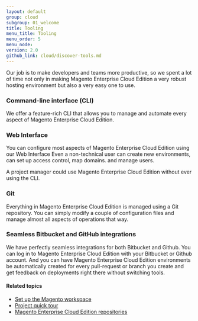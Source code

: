 ```yaml
---
layout: default
group: cloud
subgroup: 01_welcome
title: Tooling
menu_title: Tooling
menu_order: 5
menu_node: 
version: 2.0
github_link: cloud/discover-tools.md
---
```


Our job is to make developers and teams more productive, so we spent a lot of
time not only in making Magento Enterprise Cloud Edition a very robust hosting environment but also
a very easy one to use.

### Command-line interface (CLI)
We offer a feature-rich CLI that allows you to manage and automate every aspect
of Magento Enterprise Cloud Edition. 

### Web Interface
You can configure most aspects of Magento Enterprise Cloud Edition using our Web Interface
Even a non-technical user can create new environments,  can set up
access control, map domains. and manage users.

A project manager could use Magento Enterprise Cloud Edition without ever using the CLI.

### Git
Everything in Magento Enterprise Cloud Edition is managed using a Git repository. You can simply modify a couple
of configuration files and manage almost all aspects of operations that way.

### Seamless Bitbucket and GitHub integrations
We have perfectly seamless integrations for both Bitbucket and Github. You can
log in to Magento Enterprise Cloud Edition with your Bitbucket or Github account. And you can have
Magento Enterprise Cloud Edition environments be automatically created for every pull-request or 
branch you create and get feedback on deployments right there without 
switching tools.

#### Related topics
*	[Set up the Magento workspace]({{page.baseurl}}cloud/before/before-workspace.html)
*	[Project quick tour]({{page.baseurl}}cloud/project/projects.html)
*	[Magento Enterprise Cloud Edition repositories]({{page.baseurl}}cloud/before/before-repos.html)
